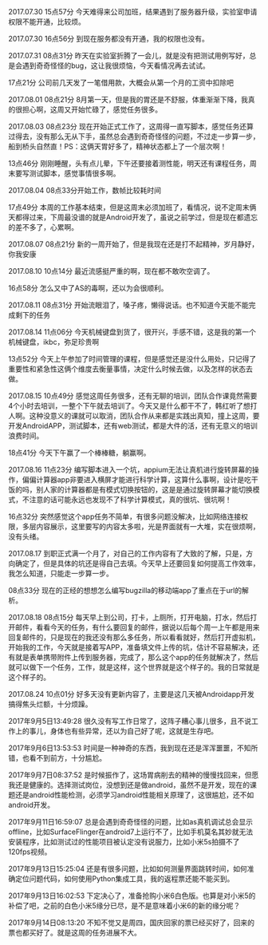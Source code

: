 2017.07.30 15点57分 今天难得来公司加班，结果遇到了服务器升级，实验室申请权限不能开通，比较烦。

2017.07.30 16点56分 到现在服务都没有开通，我的权限也没有。

2017.07.31 08点31分 昨天在实验室折腾了一会儿，就是没有把测试用例写好，总是会遇到奇奇怪怪的bug，这让我很烦恼，今天看情况再去试试。

17点21分 公司前几天发了一笔借用款，大概会从第一个月的工资中扣除吧

2017.08.01 08点21分 8月第一天，但是我的胃还是不舒服，体重渐渐下降，我真的很担心啊，这周又开始忙碌了，感觉任务很多。

2017.08.03 08点23分 现在开始正式工作了，这周得一直写脚本，感觉任务还算过得去，没有那么无从下手，虽然总会遇到奇奇怪怪的问题，不过走一步算一步，船到桥头自然直！PS：这俩天胃好多了，精神状态都上了一个层次啊！

13点46分 刚刚睡醒，头有点儿晕，下午还要接着测性能，明天还有课程任务，周末要写测试脚本，感觉事情很多啊。

2017.08.04 08点33分开始工作，数帧比较耗时间

17点49分 本周的工作基本结束，但是这周末必须加班了，看情况，说不定周末俩天都得过来，下周最没谱的就是Android开发了，虽说之前学过，但是现在都遗忘的差不多了，心累啊。

2017.08.07 08点21分 新的一周开始了，但是我现在还是打不起精神，岁月静好，你我安康

2017.08.10 10点14分 最近流感挺严重的啊，现在都不敢吹空调了。

16点58分 怎么又中了AS的毒啊，还以为会很顺利。

2017.08.11 08点31分 开始流眼泪了，嗓子疼，懒得说话。也不知道今天能不能完成剩下的任务

2017.08.14 11点06分 今天机械键盘到货了，很开兴，手感不错，这是我的第一个机械键盘，ikbc，弥足珍贵啊

13点52分 今天上午参加了时间管理的课程，但是感觉还是没什么用处，只记得了重要性和紧急性这俩个维度去衡量事情，决定什么时候去做，以及怎样的状态去做。

2017.08.15 10点49分 感觉这周任务很多，还有无聊的培训，团队合作课竟然需要4个小时去培训，一整个下午就去培训了。今天又是什么都干不了，韩红听了想打人啊。这种没意义的课就可以取消，团队合作从来都是实践出真知，撞上这周，要开发AndroidAPP，测试脚本，还有web测试，都是大件的活，还有无意义的培训浪费时间。

18点41分 今天下午赢了一个棒棒糖，躺赢啊。

2017.08.16 11点23分 编写脚本进入一个坑，appium无法让真机进行旋转屏幕的操作，偏偏计算器app非要进入横屏才能进行科学计算，这算什么事啊，设计是吃干饭的吗，别人家的计算器都是有模式切换按钮的，这是是通过旋转屏幕才能切换模式，不注意的话可能永远也发现不了科学计算模式，真的很坑、很坑啊！

16点32分 突然感觉这个app任务不简单，有很多问题没解决，比如网络连接权限，多层内容展示，这里要写的内容太多啦，光是界面就有一大堆，实在很烦啊，没有头绪。

2017.08.17 到职正式满一个月了，对自己的工作内容有了大致的了解，只是，方向确定了，但是具体的坑还是得自己去填。今天早上还要回复如何提高工作效率，我怎么知道，只能走一步算一步。

08点33分 现在的正经的想想怎么编写bugzilla的移动端app了重点在于url的解析。

2017.08.18 08点15分 每天早上到公司，打卡，上厕所，打开电脑，打水，然后打开邮件，看看今天的任务，有什么要回复的邮件，据说以后每个周一上午都是用来回复邮件的，只是现在的我还没有那么多任务，所以看看就好，然后打开虚拟机，开始我的工作，今天就是接着写APP，准备填文件上传的坑，估计不容易解决，还有就是表单携带附件上传到服务器，完成了，那么这个app的任务就解决了，然后就可以做下一个任务，工作，就是这样，这个世界就是这个样子的。我的日常就是这个样子的。

2017.08.24 10点01分 好多天没有更新内容了，主要是这几天被Androidapp开发搞得焦头烂额，十分烦躁。

2017年9月5日13:49:28 很久没有写工作日常了，这阵子糟心事儿很多，且不说工作上的事儿，身体也有些异常，还以为自己好了呢，这就是生存吧。

2017年9月6日13:53:53 时间是一种神奇的东西，我到现在还是浑浑噩噩，不知所错，也看不到前方，十分尴尬。

2017年9月7日08:37:52 是时候振作了，这场胃病削去的精神的慢慢找回来，但愿我还是健康的。选择测试岗位，没想到还是做android，虽然不是开发，现在的课题还是android性能检测，必须学习android性能相关原理了，这很尴尬，还不如android开发。

2017年9月11日16:59:07 总是会遇到奇奇怪怪的问题，比如as真机调试总会显示offline，比如SurfaceFlinger在android7上运行不了，比如手机莫名其妙就无法安装程序，比如测试过的性能项目被认定没有说服力，比如小米5s拍摄不了120fps视频。

2017年9月13日15:25:04 还是有很多问题，比如如何测量界面跳转时间，如何准确定位问题代码，如何使用Python集成工具，我的返程票还能不能买到。

2017年9月13日16:02:53 下定决心了，准备抢购小米6白色版。也算是对小米5的补偿了吧，之前的白色小米5缘分已尽，是不是意味着小米6的新的缘分呢？

2017年9月14日08:13:20 不知不觉又是周四，国庆回家的票已经买好了，回来的票也都买好了。就是这周的任务进展不大。